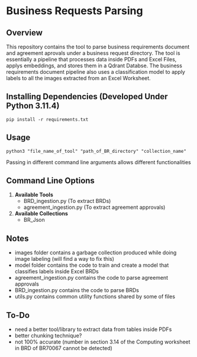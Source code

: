 # Business Requests Parsing

## Overview
This repository contains the tool to parse business requirements document and agreement aprovals under a business request directory.
The tool is essentially a pipeline that processes data inside PDFs and Excel Files, applys embeddings, and stores them in a Qdrant Databse.
The business requirements document pipeline also uses a classification model to apply labels to all the images extracted from an Excel Worksheet.

## Installing Dependencies (Developed Under Python 3.11.4)
   ```
   pip install -r requirements.txt
   ```

## Usage
```
python3 "file_name_of_tool" "path_of_BR_directory" "collection_name"  
```

Passing in different command line arguments allows different functionalities

## Command Line Options
1. **Available Tools**
   - BRD_ingestion.py (To extract BRDs)
   - agreement_ingestion.py (To extract agreement approvals)
2. **Available Collections**
   - BR_Json

## Notes
   - images folder contains a garbage collection produced while doing image labeling (will find a way to fix this)
   - model folder contains the code to train and create a model that classifies labels inside Excel BRDs
   - agreement_ingestion.py contains the code to parse agreement approvals
   - BRD_ingestion.py contains the code to parse BRDs
   - utils.py contains common utility functions shared by some of files

## To-Do
   - need a better tool/library to extract data from tables inside PDFs
   - better chunking technique?
   - not 100% accurate (number in section 3.14 of the Computing worksheet in BRD of BR70067 cannot be detected)
